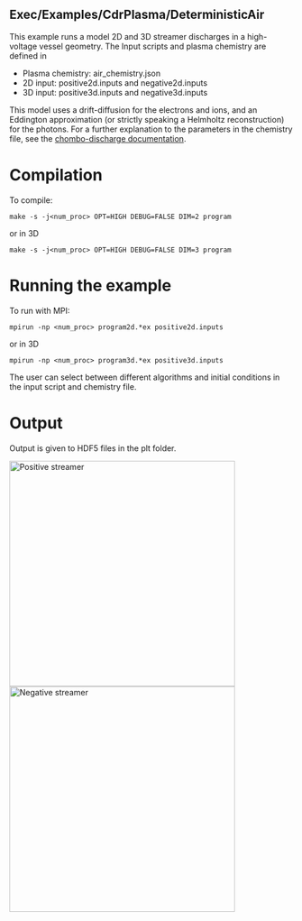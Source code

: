 ## Exec/Examples/CdrPlasma/DeterministicAir

This example runs a model 2D and 3D streamer discharges in a high-voltage vessel geometry.
The Input scripts and plasma chemistry are defined in

* Plasma chemistry: air_chemistry.json
* 2D input: positive2d.inputs and negative2d.inputs
* 3D input: positive3d.inputs and negative3d.inputs

This model uses a drift-diffusion for the electrons and ions, and an Eddington approximation (or strictly speaking a Helmholtz reconstruction) for the photons.
For a further explanation to the parameters in the chemistry file, see the [chombo-discharge documentation](https://chombo-discharge.github.io/chombo-discharge/Applications/CdrPlasmaModel.html#json-interface).

# Compilation

To compile:

```make -s -j<num_proc> OPT=HIGH DEBUG=FALSE DIM=2 program```

or in 3D

```make -s -j<num_proc> OPT=HIGH DEBUG=FALSE DIM=3 program```

# Running the example

To run with MPI:

```mpirun -np <num_proc> program2d.*ex positive2d.inputs```

or in 3D

```mpirun -np <num_proc> program3d.*ex positive3d.inputs```

The user can select between different algorithms and initial conditions in the input script and chemistry file. 

# Output

Output is given to HDF5 files in the plt folder.

<img src="positive2d.png" alt="Positive streamer" width="400"/>
<img src="negative2d.png" alt="Negative streamer" width="400"/>
